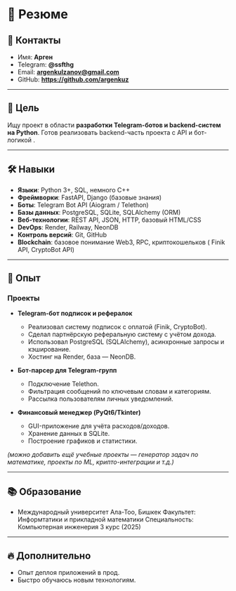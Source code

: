 # 📄 Резюме

## 👤 Контакты

* Имя: **Арген**
* Telegram: **@ssfthg**
* Email: **argenkulzanov@gmail.com**
* GitHub: **https://github.com/argenkuz**

---

## 🎯 Цель

Ищу проект в области **разработки Telegram-ботов и backend-систем на Python**. Готов реализовать backend-часть проекта с API и бот-логикой .

---

## 🛠️ Навыки

* **Языки**: Python 3+, SQL, немного C++
* **Фреймворки**: FastAPI, Django (базовые знания)
* **Боты**: Telegram Bot API (Aiogram / Telethon)
* **Базы данных**: PostgreSQL, SQLite, SQLAlchemy (ORM)
* **Веб-технологии**: REST API, JSON, HTTP, базовый HTML/CSS
* **DevOps**:  Render, Railway, NeonDB
* **Контроль версий**: Git, GitHub
* **Blockchain**: базовое понимание Web3, RPC, криптокошельков ( Finik API, CryptoBot API)

---

## 💼 Опыт

### Проекты

* **Telegram-бот подписок и рефералок**

  * Реализовал систему подписок с оплатой (Finik, CryptoBot).
  * Сделал партнёрскую реферальную систему с учётом дохода.
  * Использовал PostgreSQL (SQLAlchemy), асинхронные запросы и кэширование.
  * Хостинг на Render, база — NeonDB.

* **Бот-парсер для Telegram-групп**

  * Подключение Telethon.
  * Фильтрация сообщений по ключевым словам и категориям.
  * Рассылка пользователям личных уведомлений.

* **Финансовый менеджер (PyQt6/Tkinter)**

  * GUI-приложение для учёта расходов/доходов.
  * Хранение данных в SQLite.
  * Построение графиков и статистики.

*(можно добавить ещё учебные проекты — генератор задач по математике, проекты по ML, крипто-интеграции и т.д.)*

---

## 📚 Образование

* Международный университет Ала-Тоо, Бишкек
  Факультет: Информтатики и прикладной математики
  Специальность: Компьютерная инженерия 
  3 курс (2025)

---

## 🔥 Дополнительно

* Опыт деплоя приложений в прод.
* Быстро обучаюсь новым технологиям.



